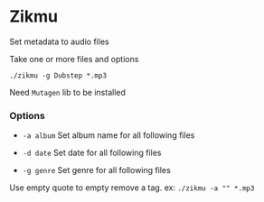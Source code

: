 # Zikmu

Set metadata to audio files

Take one or more files and options

```shell
./zikmu -g Dubstep *.mp3
```

Need `Mutagen` lib to be installed 

### Options

- `-a album`
	Set album name for all following files

- `-d date`
	Set date for all following files

- `-g genre`
	Set genre for all following files

Use empty quote to empty remove a tag. ex: `./zikmu -a "" *.mp3`
